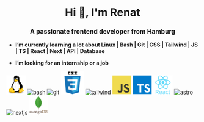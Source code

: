 <h1 align="center">Hi 👋, I'm Renat</h1>
<h3 align="center">A passionate frontend developer from Hamburg</h3>

- **I’m currently learning a lot about Linux | Bash | Git | CSS | Tailwind | JS | TS | React | Next | API | Database**

- **I’m looking for an internship or a job**

<p align="left">
    <img src="https://raw.githubusercontent.com/devicons/devicon/master/icons/linux/linux-original.svg" alt="linux" width="50"/> 
    <img src="https://runcode-app-public.s3.amazonaws.com/images/bash-shell-script-online-editor-compiler.original.png" alt="bash" width="50"/> 
    <img src="https://www.vectorlogo.zone/logos/git-scm/git-scm-icon.svg" alt="git" width="50"/> 
    <img src="https://raw.githubusercontent.com/devicons/devicon/master/icons/css3/css3-original-wordmark.svg" alt="css3" width="60"/> 
    <img src="https://www.vectorlogo.zone/logos/tailwindcss/tailwindcss-icon.svg" alt="tailwind" width="60"/> 
    <img src="https://raw.githubusercontent.com/devicons/devicon/master/icons/javascript/javascript-original.svg" alt="javascript" width="50"/> 
    <img src="https://raw.githubusercontent.com/devicons/devicon/master/icons/typescript/typescript-original.svg" alt="typescript" width="50"/> 
    <img src="https://raw.githubusercontent.com/devicons/devicon/master/icons/react/react-original-wordmark.svg" alt="react" width="50"/> 
    <img src="https://astro.build/assets/press/astro-logo-light-gradient.svg" alt="astro" width="160"/> 
    <img src="https://images.ctfassets.net/piwi0eufbb2g/2tanwYlvc27w41e445XOhk/2f4133ef0c0972f1feef02a2d8dc590e/nextjs.jpeg?w=1200&h=630" alt="nextjs" width="110"/> 
    <img src="https://raw.githubusercontent.com/devicons/devicon/master/icons/mongodb/mongodb-original-wordmark.svg" alt="mongodb" width="50"/>
</p>
